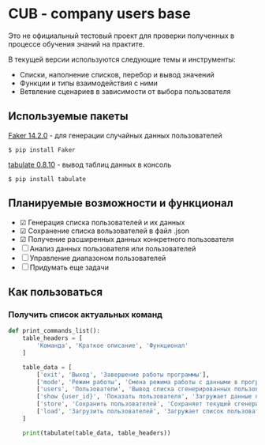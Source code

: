 # CUB - company users base


Это не официальный тестовый проект для проверки полученных в процессе обучения знаний на практите.

В текущей версии используются следующие темы и инструменты:

- Списки, наполнение списков, перебор и вывод значений
- Функции и типы взаимодействия с ними
- Ветвление сценариев в зависимости от выбора пользователя

## Иcпользуемые пакеты

[Faker 14.2.0](https://pypi.org/project/Faker/) - для генерации случайных данных пользователей
<!-- termynal -->

```
$ pip install Faker
```

[tabulate 0.8.10](https://pypi.org/project/tabulate/) - вывод таблиц данных в консоль
<!-- termynal -->

```
$ pip install tabulate
```

## Планируемые возможности и функционал

- &#9745; Генерация списка пользователей и их данных
- &#9745; Сохранение списка вользователей в файл .json
- &#9745; Получение расширенных данных конкретного пользователя
- &#9744; Анализ данных пользователя или пользователей
- &#9744; Управление диапазоном пользователей
- &#9744; Придумать еще задачи

## Как пользоваться

### Получить список актуальных команд

```python
def print_commands_list():
    table_headers = [
        'Команда', 'Краткое описание', 'Функционал'
    ]

    table_data = [
        ['exit', 'Выход', 'Завершение работы программы'],
        ['mode', 'Режим работы', 'Смена режима работы с данными в программе'],
        ['users', 'Пользователи', 'Вывод списка сгенерированных пользователей'],
        ['show {user_id}', 'Показать пользователя', 'Загружает данные пользователя по его ID'],
        ['store', 'Сохранить пользователей', 'Сохраняет текущий сгенерированный список пользователей в JSON'],
        ['load', 'Загрузить пользователей', 'Загружает список пользователей из JSON файла'],
    ]

    print(tabulate(table_data, table_headers))
```


